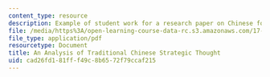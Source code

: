 ```yaml
---
content_type: resource
description: Example of student work for a research paper on Chinese foreign policy.
file: /media/https%3A/open-learning-course-data-rc.s3.amazonaws.com/17-408-chinese-foreign-policy-fall-2013/cad26fd181fff49c8b6572f79ccaf215_MIT17_408F13_AnlyisTrdtnl.pdf
file_type: application/pdf
resourcetype: Document
title: An Analysis of Traditional Chinese Strategic Thought
uid: cad26fd1-81ff-f49c-8b65-72f79ccaf215
---
```

